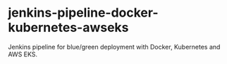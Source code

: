 # jenkins-pipeline-docker-kubernetes-awseks
Jenkins pipeline for blue/green deployment with Docker, Kubernetes and AWS EKS.
